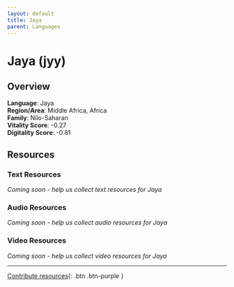 ```yaml
---
layout: default
title: Jaya
parent: Languages
---
```


# Jaya (jyy)

## Overview

**Language**: Jaya  
**Region/Area**: Middle Africa, Africa  
**Family**: Nilo-Saharan  
**Vitality Score**: -0.27  
**Digitality Score**: -0.81  

## Resources

### Text Resources
*Coming soon - help us collect text resources for Jaya*

### Audio Resources
*Coming soon - help us collect audio resources for Jaya*

### Video Resources
*Coming soon - help us collect video resources for Jaya*

---

[Contribute resources](https://fairtrain.github.io/){: .btn .btn-purple }
